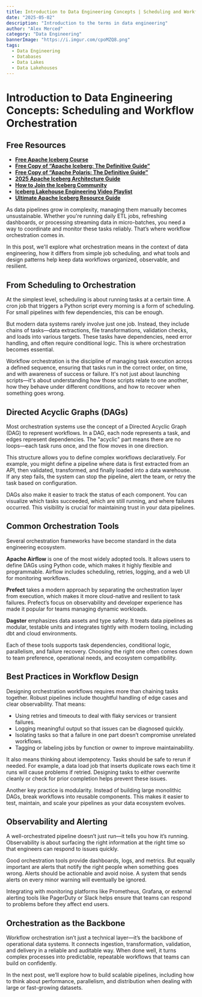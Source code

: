 ```yaml
---
title: Introduction to Data Engineering Concepts | Scheduling and Workflow Orchestration
date: "2025-05-02"
description: "Introduction to the terms in data engineering"
author: "Alex Merced"
category: "Data Engineering"
bannerImage: "https://i.imgur.com/cpoMZQ8.png"
tags:
  - Data Engineering
  - Databases
  - Data Lakes
  - Data Lakehouses
---
```


# Introduction to Data Engineering Concepts: Scheduling and Workflow Orchestration

## Free Resources  
- **[Free Apache Iceberg Course](https://hello.dremio.com/webcast-an-apache-iceberg-lakehouse-crash-course-reg.html?utm_source=ev_external_blog&utm_medium=influencer&utm_campaign=intro_to_de&utm_content=alexmerced&utm_term=external_blog)**  
- **[Free Copy of “Apache Iceberg: The Definitive Guide”](https://hello.dremio.com/wp-apache-iceberg-the-definitive-guide-reg.html?utm_source=ev_external_blog&utm_medium=influencer&utm_campaign=intro_to_de&utm_content=alexmerced&utm_term=external_blog)**  
- **[Free Copy of “Apache Polaris: The Definitive Guide”](https://hello.dremio.com/wp-apache-polaris-guide-reg.html?utm_source=ev_external_blog&utm_medium=influencer&utm_campaign=intro_to_de&utm_content=alexmerced&utm_term=external_blog)**  
- **[2025 Apache Iceberg Architecture Guide](https://medium.com/data-engineering-with-dremio/2025-guide-to-architecting-an-iceberg-lakehouse-9b19ed42c9de)**  
- **[How to Join the Iceberg Community](https://medium.alexmerced.blog/guide-to-finding-apache-iceberg-events-near-you-and-being-part-of-the-greater-iceberg-community-0c38ae785ddb)**  
- **[Iceberg Lakehouse Engineering Video Playlist](https://youtube.com/playlist?list=PLsLAVBjQJO0p0Yq1fLkoHvt2lEJj5pcYe&si=WTSnqjXZv6Glkc3y)**  
- **[Ultimate Apache Iceberg Resource Guide](https://medium.com/data-engineering-with-dremio/ultimate-directory-of-apache-iceberg-resources-e3e02efac62e)** 

As data pipelines grow in complexity, managing them manually becomes unsustainable. Whether you're running daily ETL jobs, refreshing dashboards, or processing streaming data in micro-batches, you need a way to coordinate and monitor these tasks reliably. That’s where workflow orchestration comes in.

In this post, we'll explore what orchestration means in the context of data engineering, how it differs from simple job scheduling, and what tools and design patterns help keep data workflows organized, observable, and resilient.

## From Scheduling to Orchestration

At the simplest level, scheduling is about running tasks at a certain time. A cron job that triggers a Python script every morning is a form of scheduling. For small pipelines with few dependencies, this can be enough.

But modern data systems rarely involve just one job. Instead, they include chains of tasks—data extractions, file transformations, validation checks, and loads into various targets. These tasks have dependencies, need error handling, and often require conditional logic. This is where orchestration becomes essential.

Workflow orchestration is the discipline of managing task execution across a defined sequence, ensuring that tasks run in the correct order, on time, and with awareness of success or failure. It's not just about launching scripts—it's about understanding how those scripts relate to one another, how they behave under different conditions, and how to recover when something goes wrong.

## Directed Acyclic Graphs (DAGs)

Most orchestration systems use the concept of a Directed Acyclic Graph (DAG) to represent workflows. In a DAG, each node represents a task, and edges represent dependencies. The "acyclic" part means there are no loops—each task runs once, and the flow moves in one direction.

This structure allows you to define complex workflows declaratively. For example, you might define a pipeline where data is first extracted from an API, then validated, transformed, and finally loaded into a data warehouse. If any step fails, the system can stop the pipeline, alert the team, or retry the task based on configuration.

DAGs also make it easier to track the status of each component. You can visualize which tasks succeeded, which are still running, and where failures occurred. This visibility is crucial for maintaining trust in your data pipelines.

## Common Orchestration Tools

Several orchestration frameworks have become standard in the data engineering ecosystem.

**Apache Airflow** is one of the most widely adopted tools. It allows users to define DAGs using Python code, which makes it highly flexible and programmable. Airflow includes scheduling, retries, logging, and a web UI for monitoring workflows.

**Prefect** takes a modern approach by separating the orchestration layer from execution, which makes it more cloud-native and resilient to task failures. Prefect’s focus on observability and developer experience has made it popular for teams managing dynamic workloads.

**Dagster** emphasizes data assets and type safety. It treats data pipelines as modular, testable units and integrates tightly with modern tooling, including dbt and cloud environments.

Each of these tools supports task dependencies, conditional logic, parallelism, and failure recovery. Choosing the right one often comes down to team preference, operational needs, and ecosystem compatibility.

## Best Practices in Workflow Design

Designing orchestration workflows requires more than chaining tasks together. Robust pipelines include thoughtful handling of edge cases and clear observability. That means:

- Using retries and timeouts to deal with flaky services or transient failures.
- Logging meaningful output so that issues can be diagnosed quickly.
- Isolating tasks so that a failure in one part doesn’t compromise unrelated workflows.
- Tagging or labeling jobs by function or owner to improve maintainability.

It also means thinking about idempotency. Tasks should be safe to rerun if needed. For example, a data load job that inserts duplicate rows each time it runs will cause problems if retried. Designing tasks to either overwrite cleanly or check for prior completion helps prevent these issues.

Another key practice is modularity. Instead of building large monolithic DAGs, break workflows into reusable components. This makes it easier to test, maintain, and scale your pipelines as your data ecosystem evolves.

## Observability and Alerting

A well-orchestrated pipeline doesn’t just run—it tells you how it’s running. Observability is about surfacing the right information at the right time so that engineers can respond to issues quickly.

Good orchestration tools provide dashboards, logs, and metrics. But equally important are alerts that notify the right people when something goes wrong. Alerts should be actionable and avoid noise. A system that sends alerts on every minor warning will eventually be ignored.

Integrating with monitoring platforms like Prometheus, Grafana, or external alerting tools like PagerDuty or Slack helps ensure that teams can respond to problems before they affect end users.

## Orchestration as the Backbone

Workflow orchestration isn’t just a technical layer—it’s the backbone of operational data systems. It connects ingestion, transformation, validation, and delivery in a reliable and auditable way. When done well, it turns complex processes into predictable, repeatable workflows that teams can build on confidently.

In the next post, we’ll explore how to build scalable pipelines, including how to think about performance, parallelism, and distribution when dealing with large or fast-growing datasets.
